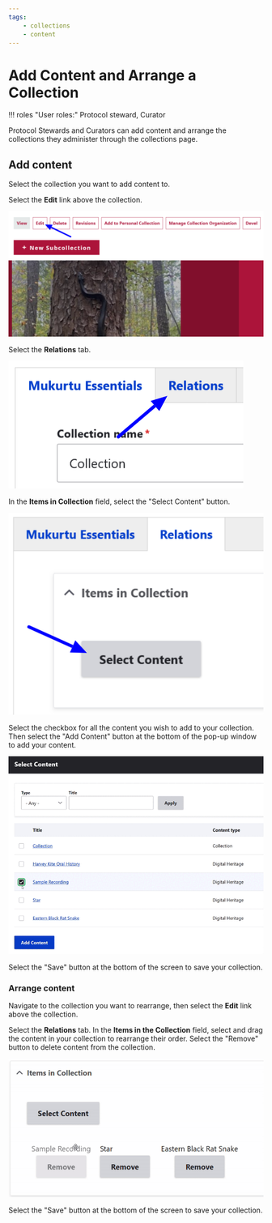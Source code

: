 ```yaml
---
tags:
    - collections
    - content
---
```


# Add Content and Arrange a Collection

!!! roles "User roles:" 
    Protocol steward, Curator
    
Protocol Stewards and Curators can add content and arrange the collections they administer through the collections page. 

## Add content

Select the collection you want to add content to. 

Select the **Edit** link above the collection. 

![Select the edit link](../_embeds/collections_addcontent1.png)

Select the **Relations** tab.

![Select the relations tab](../_embeds/collections_addcontent2.png)

In the **Items in Collection** field, select the "Select Content" button.

![Select the select content button](../_embeds/collections_addcontent3.png)

Select the checkbox for all the content you wish to add to your collection. Then select the "Add Content" button at the bottom of the pop-up window to add your content.

![Select content to add to your collection.](../_embeds/selectcollectioncontentGIF1.gif)

Select the "Save" button at the bottom of the screen to save your collection.

### Arrange content 

Navigate to the collection you want to rearrange, then select the **Edit** link above the collection.

Select the **Relations** tab. In the **Items in the Collection** field, select and drag the content in your collection to rearrange their order. Select the "Remove" button to delete content from the collection.

![Arrange content within a collection](../_embeds/selectcollectioncontentGIF2.gif)

Select the "Save" button at the bottom of the screen to save your collection.
